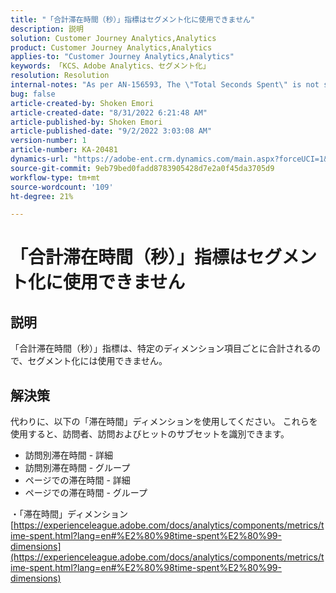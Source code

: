 ```yaml
---
title: "「合計滞在時間（秒）」指標はセグメント化に使用できません"
description: 説明
solution: Customer Journey Analytics,Analytics
product: Customer Journey Analytics,Analytics
applies-to: "Customer Journey Analytics,Analytics"
keywords: 「KCS、Adobe Analytics、セグメント化」
resolution: Resolution
internal-notes: "As per AN-156593, The \"Total Seconds Spent\" is not segmentable."
bug: false
article-created-by: Shoken Emori
article-created-date: "8/31/2022 6:21:48 AM"
article-published-by: Shoken Emori
article-published-date: "9/2/2022 3:03:08 AM"
version-number: 1
article-number: KA-20481
dynamics-url: "https://adobe-ent.crm.dynamics.com/main.aspx?forceUCI=1&pagetype=entityrecord&etn=knowledgearticle&id=34b9652d-f528-ed11-9db1-0022480869de"
source-git-commit: 9eb79bed0fadd8783905428d7e2a0f45da3705d9
workflow-type: tm+mt
source-wordcount: '109'
ht-degree: 21%

---
```


# 「合計滞在時間（秒）」指標はセグメント化に使用できません

## 説明

「合計滞在時間（秒）」指標は、特定のディメンション項目ごとに合計されるので、セグメント化には使用できません。

## 解決策


代わりに、以下の「滞在時間」ディメンションを使用してください。 これらを使用すると、訪問者、訪問およびヒットのサブセットを識別できます。

- 訪問別滞在時間 - 詳細
- 訪問別滞在時間 - グループ
- ページでの滞在時間 - 詳細
- ページでの滞在時間 - グループ


・「滞在時間」ディメンション
[https://experienceleague.adobe.com/docs/analytics/components/metrics/time-spent.html?lang=en#%E2%80%98time-spent%E2%80%99-dimensions](https://experienceleague.adobe.com/docs/analytics/components/metrics/time-spent.html?lang=en#%E2%80%98time-spent%E2%80%99-dimensions)
